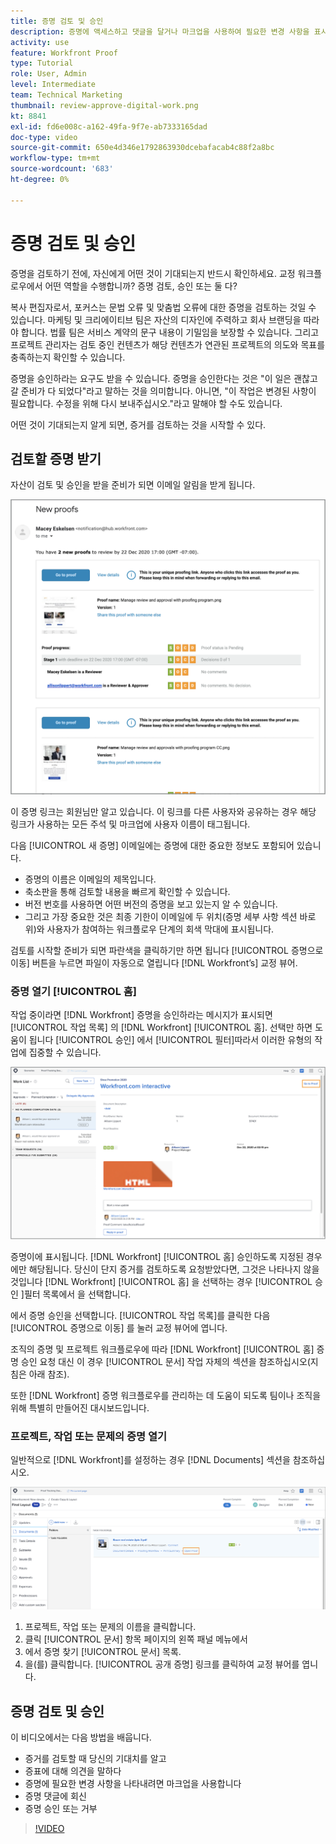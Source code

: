 ```yaml
---
title: 증명 검토 및 승인
description: 증명에 액세스하고 댓글을 달거나 마크업을 사용하여 필요한 변경 사항을 표시하고 증명 댓글에 답글을 달거나 증명을 통해 [!DNL Workfront].
activity: use
feature: Workfront Proof
type: Tutorial
role: User, Admin
level: Intermediate
team: Technical Marketing
thumbnail: review-approve-digital-work.png
kt: 8841
exl-id: fd6e008c-a162-49fa-9f7e-ab7333165dad
doc-type: video
source-git-commit: 650e4d346e1792863930dcebafacab4c88f2a8bc
workflow-type: tm+mt
source-wordcount: '683'
ht-degree: 0%

---
```


# 증명 검토 및 승인

증명을 검토하기 전에, 자신에게 어떤 것이 기대되는지 반드시 확인하세요. 교정 워크플로우에서 어떤 역할을 수행합니까? 증명 검토, 승인 또는 둘 다?

복사 편집자로서, 포커스는 문법 오류 및 맞춤법 오류에 대한 증명을 검토하는 것일 수 있습니다. 마케팅 및 크리에이티브 팀은 자산의 디자인에 주력하고 회사 브랜딩을 따라야 합니다. 법률 팀은 서비스 계약의 문구 내용이 기밀임을 보장할 수 있습니다. 그리고 프로젝트 관리자는 검토 중인 컨텐츠가 해당 컨텐츠가 연관된 프로젝트의 의도와 목표를 충족하는지 확인할 수 있습니다.

증명을 승인하라는 요구도 받을 수 있습니다. 증명을 승인한다는 것은 &quot;이 일은 괜찮고 갈 준비가 다 되었다&quot;라고 말하는 것을 의미합니다. 아니면, &quot;이 작업은 변경된 사항이 필요합니다. 수정을 위해 다시 보내주십시오.&quot;라고 말해야 할 수도 있습니다.

어떤 것이 기대되는지 알게 되면, 증거를 검토하는 것을 시작할 수 있다.

## 검토할 증명 받기

자산이 검토 및 승인을 받을 준비가 되면 이메일 알림을 받게 됩니다.

![에서 두 개의 증명 검토 및 승인을 요청하는 새 증명 이메일의 이미지입니다. [!DNL  Workfront].](assets/new-proof-emails.png)

이 증명 링크는 회원님만 알고 있습니다. 이 링크를 다른 사용자와 공유하는 경우 해당 링크가 사용하는 모든 주석 및 마크업에 사용자 이름이 태그됩니다.

다음 [!UICONTROL 새 증명] 이메일에는 증명에 대한 중요한 정보도 포함되어 있습니다.

* 증명의 이름은 이메일의 제목입니다.
* 축소판을 통해 검토할 내용을 빠르게 확인할 수 있습니다.
* 버전 번호를 사용하면 어떤 버전의 증명을 보고 있는지 알 수 있습니다.
* 그리고 가장 중요한 것은 최종 기한이 이메일에 두 위치(증명 세부 사항 섹션 바로 위)와 사용자가 참여하는 워크플로우 단계의 회색 막대에 표시됩니다.

검토를 시작할 준비가 되면 파란색을 클릭하기만 하면 됩니다 [!UICONTROL 증명으로 이동] 버튼을 누르면 파일이 자동으로 열립니다 [!DNL Workfront’s] 교정 뷰어.

### 증명 열기 [!UICONTROL 홈]

작업 중이라면 [!DNL Workfront] 증명을 승인하라는 메시지가 표시되면 [!UICONTROL 작업 목록] 의 [!DNL Workfront] [!UICONTROL 홈]. 선택만 하면 도움이 됩니다 [!UICONTROL 승인] 에서 [!UICONTROL 필터]따라서 이러한 유형의 작업에 집중할 수 있습니다.

![의 이미지 [!DNL Workfront] [!UICONTROL 홈] 사용 [!UICONTROL 승인] 필터 활성화 및 목록에서 선택한 증명.](assets/open-proof-from-home.png)

증명이에 표시됩니다. [!DNL Workfront] [!UICONTROL 홈] 승인하도록 지정된 경우에만 해당됩니다. 당신이 단지 증거를 검토하도록 요청받았다면, 그것은 나타나지 않을 것입니다 [!DNL Workfront] [!UICONTROL 홈] 을 선택하는 경우 [!UICONTROL 승인 ]필터 목록에서 을 선택합니다.

에서 증명 승인을 선택합니다. [!UICONTROL 작업 목록]를 클릭한 다음 [!UICONTROL 증명으로 이동] 를 눌러 교정 뷰어에 엽니다.

조직의 증명 및 프로젝트 워크플로우에 따라 [!DNL Workfront] [!UICONTROL 홈] 증명 승인 요청 대신 이 경우 [!UICONTROL 문서] 작업 자체의 섹션을 참조하십시오(지침은 아래 참조).

또한 [!DNL Workfront] 증명 워크플로우를 관리하는 데 도움이 되도록 팀이나 조직을 위해 특별히 만들어진 대시보드입니다.

### 프로젝트, 작업 또는 문제의 증명 열기

일반적으로 [!DNL Workfront]를 설정하는 경우 [!DNL Documents] 섹션을 참조하십시오.

![의 이미지 [!UICONTROL 문서] 섹션에 있는 [!DNL  Workfront] 작업 [!UICONTROL 공개 증명 ]링크가 강조 표시되어 있습니다.](assets/open-proof-from-documents.png)

1. 프로젝트, 작업 또는 문제의 이름을 클릭합니다.
2. 클릭 [!UICONTROL 문서] 항목 페이지의 왼쪽 패널 메뉴에서
3. 에서 증명 찾기 [!UICONTROL 문서] 목록.
4. 을(를) 클릭합니다. [!UICONTROL 공개 증명] 링크를 클릭하여 교정 뷰어를 엽니다.

## 증명 검토 및 승인

이 비디오에서는 다음 방법을 배웁니다.

* 증거를 검토할 때 당신의 기대치를 알고
* 증표에 대해 의견을 말하다
* 증명에 필요한 변경 사항을 나타내려면 마크업을 사용합니다
* 증명 댓글에 회신
* 증명 승인 또는 거부

>[!VIDEO](https://video.tv.adobe.com/v/335141/?quality=12&learn=on)

<!--
#### Learn more
* Create and manage proof comments
* Make decisions on a proof
* Review a static proof
* Tag users to share a proof
* Notifications for proof comments and decisions
-->

<!--
#### Guides
* Reviewing proofs in [!DNL Workfront]
* -->
